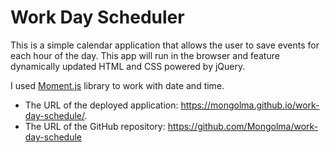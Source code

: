# Work Day Scheduler

This is a simple calendar application that allows the user to save events for each hour of the day. This app will run in the browser and feature dynamically updated HTML and CSS powered by jQuery.

I used [Moment.js](https://momentjs.com/) library to work with date and time.

- The URL of the deployed application:  https://mongolma.github.io/work-day-schedule/.
- The URL of the GitHub repository: https://github.com/Mongolma/work-day-schedule
